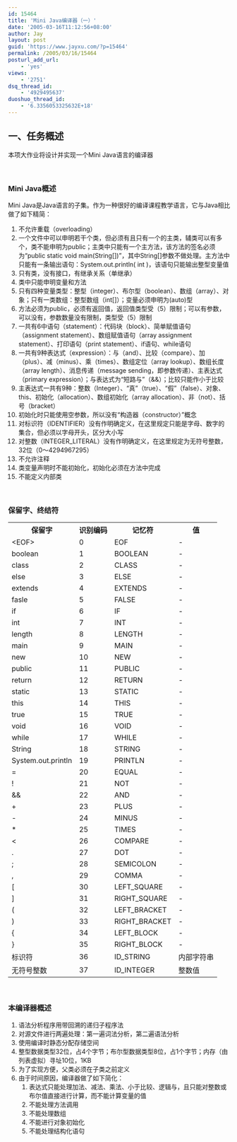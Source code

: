 ```yaml
---
id: 15464
title: 'Mini Java编译器（一）'
date: '2005-03-16T11:12:56+08:00'
author: Jay
layout: post
guid: 'https://www.jayxu.com/?p=15464'
permalink: /2005/03/16/15464
posturl_add_url:
    - 'yes'
views:
    - '2751'
dsq_thread_id:
    - '4929495637'
duoshuo_thread_id:
    - '6.3356053325632E+18'
---
```


<h2>一、任务概述</h2>
本项大作业将设计并实现一个Mini Java语言的编译器

&nbsp;
<h3>Mini Java概述</h3>
Mini Java是Java语言的子集。作为一种很好的编译课程教学语言，它与Java相比做了如下精简：
<ol>
 	<li>不允许重载（overloading）</li>
 	<li>一个文件中可以申明若干个类，但必须有且只有一个的主类，辅类可以有多个，类不能申明为public；主类中只能有一个主方法，该方法的签名必须为“public static void main(String[])”，其中String[]参数不做处理。主方法中只能有一条输出语句：System.out.println( int )，该语句只能输出整型变量值</li>
 	<li>只有类，没有接口，有继承关系（单继承）</li>
 	<li>类中只能申明变量和方法</li>
 	<li>只有四种变量类型：整型（integer）、布尔型（boolean）、数组（array）、对象；只有一类数组：整型数组（int[]）；变量必须申明为(auto)型</li>
 	<li>方法必须为public，必须有返回值，返回值类型受（5）限制；可以有参数，可以没有，参数数量没有限制，类型受（5）限制</li>
 	<li>一共有6中语句（statement）：代码块（block）、简单赋值语句（assignment statement）、数组赋值语句（array assignment statement）、打印语句（print statement）、if语句、while语句</li>
 	<li>一共有9种表达式（expression）：与（and）、比较（compare）、加（plus）、减（minus）、乘（times）、数组定位（array lookup）、数组长度（array length）、消息传递（message sending，即参数传递）、主表达式（primary expression）；与表达式为“短路与”（&amp;&amp;）；比较只能作小于比较</li>
 	<li>主表达式一共有9种：整数（Integer）、“真”（true）、“假”（false）、对象、this、初始化（allocation）、数组初始化（array allocation）、非（not）、括号（bracket）</li>
 	<li>初始化时只能使用空参数，所以没有“构造器（constructor）”概念</li>
 	<li>对标识符（IDENTIFIER）没有作明确定义，在这里规定只能是字母、数字的集合，但必须以字母开头，区分大小写</li>
 	<li>对整数（INTEGER_LITERAL）没有作明确定义，在这里规定为无符号整数，32位（0～4294967295）</li>
 	<li>不允许注释</li>
 	<li>类变量声明时不能初始化，初始化必须在方法中完成</li>
 	<li>不能定义内部类</li>
</ol>
&nbsp;
<h3>保留字、终结符</h3>
<table>
<tbody>
<tr>
<th>保留字</th>
<th>识别编码</th>
<th>记忆符</th>
<th>值</th>
</tr>
<tr>
<td>&lt;EOF&gt;</td>
<td>0</td>
<td>EOF</td>
<td>-</td>
</tr>
<tr>
<td>boolean</td>
<td>1</td>
<td>BOOLEAN</td>
<td>-</td>
</tr>
<tr>
<td>class</td>
<td>2</td>
<td>CLASS</td>
<td>-</td>
</tr>
<tr>
<td>else</td>
<td>3</td>
<td>ELSE</td>
<td>-</td>
</tr>
<tr>
<td>extends</td>
<td>4</td>
<td>EXTENDS</td>
<td>-</td>
</tr>
<tr>
<td>fasle</td>
<td>5</td>
<td>FALSE</td>
<td>-</td>
</tr>
<tr>
<td>if</td>
<td>6</td>
<td>IF</td>
<td>-</td>
</tr>
<tr>
<td>int</td>
<td>7</td>
<td>INT</td>
<td>-</td>
</tr>
<tr>
<td>length</td>
<td>8</td>
<td>LENGTH</td>
<td>-</td>
</tr>
<tr>
<td>main</td>
<td>9</td>
<td>MAIN</td>
<td>-</td>
</tr>
<tr>
<td>new</td>
<td>10</td>
<td>NEW</td>
<td>-</td>
</tr>
<tr>
<td>public</td>
<td>11</td>
<td>PUBLIC</td>
<td>-</td>
</tr>
<tr>
<td>return</td>
<td>12</td>
<td>RETURN</td>
<td>-</td>
</tr>
<tr>
<td>static</td>
<td>13</td>
<td>STATIC</td>
<td>-</td>
</tr>
<tr>
<td>this</td>
<td>14</td>
<td>THIS</td>
<td>-</td>
</tr>
<tr>
<td>true</td>
<td>15</td>
<td>TRUE</td>
<td>-</td>
</tr>
<tr>
<td>void</td>
<td>16</td>
<td>VOID</td>
<td>-</td>
</tr>
<tr>
<td>while</td>
<td>17</td>
<td>WHILE</td>
<td>-</td>
</tr>
<tr>
<td>String</td>
<td>18</td>
<td>STRING</td>
<td>-</td>
</tr>
<tr>
<td>System.out.println</td>
<td>19</td>
<td>PRINTLN</td>
<td>-</td>
</tr>
<tr>
<td>=</td>
<td>20</td>
<td>EQUAL</td>
<td>-</td>
</tr>
<tr>
<td>!</td>
<td>21</td>
<td>NOT</td>
<td>-</td>
</tr>
<tr>
<td>&amp;&amp;</td>
<td>22</td>
<td>AND</td>
<td>-</td>
</tr>
<tr>
<td>+</td>
<td>23</td>
<td>PLUS</td>
<td>-</td>
</tr>
<tr>
<td>-</td>
<td>24</td>
<td>MINUS</td>
<td>-</td>
</tr>
<tr>
<td>*</td>
<td>25</td>
<td>TIMES</td>
<td>-</td>
</tr>
<tr>
<td>&lt;</td>
<td>26</td>
<td>COMPARE</td>
<td>-</td>
</tr>
<tr>
<td>.</td>
<td>27</td>
<td>DOT</td>
<td>-</td>
</tr>
<tr>
<td>;</td>
<td>28</td>
<td>SEMICOLON</td>
<td>-</td>
</tr>
<tr>
<td>,</td>
<td>29</td>
<td>COMMA</td>
<td>-</td>
</tr>
<tr>
<td>[</td>
<td>30</td>
<td>LEFT_SQUARE</td>
<td>-</td>
</tr>
<tr>
<td>]</td>
<td>31</td>
<td>RIGHT_SQUARE</td>
<td>-</td>
</tr>
<tr>
<td>(</td>
<td>32</td>
<td>LEFT_BRACKET</td>
<td>-</td>
</tr>
<tr>
<td>)</td>
<td>33</td>
<td>RIGHT_BRACKET</td>
<td>-</td>
</tr>
<tr>
<td>{</td>
<td>34</td>
<td>LEFT_BLOCK</td>
<td>-</td>
</tr>
<tr>
<td>}</td>
<td>35</td>
<td>RIGHT_BLOCK</td>
<td>-</td>
</tr>
<tr>
<td>标识符</td>
<td>36</td>
<td>ID_STRING</td>
<td>内部字符串</td>
</tr>
<tr>
<td>无符号整数</td>
<td>37</td>
<td>ID_INTEGER</td>
<td>整数值</td>
</tr>
</tbody>
</table>
&nbsp;
<h3>本编译器概述</h3>
<ol>
 	<li>语法分析程序用带回溯的递归子程序法</li>
 	<li>对源文件进行两遍处理：第一遍词法分析，第二遍语法分析</li>
 	<li>使用编译时静态分配存储空间</li>
 	<li>整型数据类型32位，占4个字节；布尔型数据类型8位，占1个字节；内存（由列表虚拟）寻址10位，1KB</li>
 	<li>为了实现方便，父类必须在子类之前定义</li>
 	<li>由于时间原因，编译器做了如下简化：
<ol>
 	<li>表达式只能处理加法、减法、乘法、小于比较、逻辑与，且只能对整数或布尔值直接进行计算，而不能计算变量的值</li>
 	<li>不能处理方法调用</li>
 	<li>不能处理数组</li>
 	<li>不能进行对象初始化</li>
 	<li>不能处理结构化语句</li>
</ol>
</li>
</ol>
